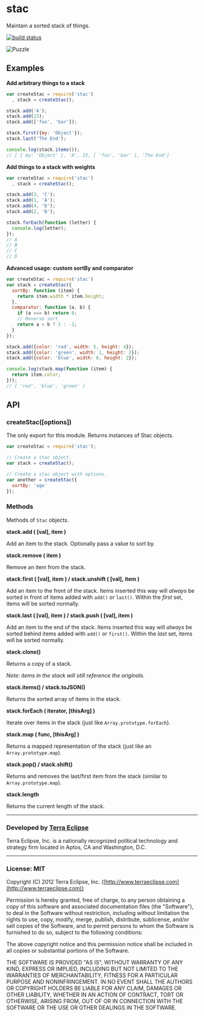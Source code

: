 stac
====

Maintain a sorted stack of things.

[![build status](https://secure.travis-ci.org/cpsubrian/node-stac.png)](http://travis-ci.org/cpsubrian/node-stac)

![Puzzle](http://www.stageslearning.com/files/free-resources/blog_images/ring%20stack.jpg)


Examples
--------

**Add arbitrary things to a stack**
```js
var createStac = require('stac')
  , stack = createStac();

stack.add('A');
stack.add(23);
stack.add(['foo', 'bar']);

stack.first({my: 'Object'});
stack.last('The End');

console.log(stack.items());
// [ { my: 'Object' }, 'A', 23, [ 'foo', 'bar' ], 'The End']
```


**Add things to a stack with weights**
```js
var createStac = require('stac')
  , stack = createStac();

stack.add(3, 'C');
stack.add(1, 'A');
stack.add(4, 'D');
stack.add(2, 'B');

stack.forEach(function (letter) {
  console.log(letter);
});
// A
// B
// C
// D
```

**Advanced usage: custom sortBy and comparator**
```js
var createStac = require('stac')
var stack = createStac({
  sortBy: function (item) {
    return item.width * item.height;
  },
  comparator: function (a, b) {
    if (a === b) return 0;
    // Reverse sort
    return a < b ? 1 : -1;
  }
});

stack.add({color: 'red', width: 5, height: 4});
stack.add({color: 'green', width: 1, height: 2});
stack.add({color: 'blue', width: 8, height: 2});

console.log(stack.map(function (item) {
  return item.color;
}));
// [ 'red', 'blue', 'green' ]
```

API
---

### createStac([options])

The only export for this module. Returns instances of Stac objects.

```js
var createStac = require('stac');

// Create a stac object.
var stack = createStac();

// Create a stac object with options.
var another = createStac({
  sortBy: 'age'
});
```

### Methods

Methods of `Stac` objects.

**stack.add ( [val], item )**

Add an item to the stack. Optionally pass a value to sort by.

**stack.remove ( item )**

Remove an item from the stack.

**stack.first ( [val], item ) / stack.unshift ( [val], item )**

Add an item to the front of the stack. Items inserted this way will *always* be sorted
in front of items added with `add()` or `last()`. Within the *first* set, items
will be sorted normally.

**stack.last ( [val], item ) / stack.push ( [val], item )**

Add an item to the end of the stack. Items inserted this way will *always* be
sorted behind items added with `add()` or `first()`. Within the *last* set, items
will be sorted normally.

**stack.clone()**

Returns a copy of a stack.

*Note: items in the stack will still reference the originals.*

**stack.items() / stack.toJSON()**

Returns the sorted array of items in the stack.

**stack.forEach ( iterator, [thisArg] )**

Iterate over items in the stack (just like `Array.prototype.forEach`).

**stack.map ( func, [thisArg] )**

Returns a mapped representation of the stack (just like an `Array.prototype.map`).

**stack.pop() / stack.shift()**

Returns and removes the last/first item from the stack (similar to `Array.prototype.map`).

**stack.length**

Returns the current length of the stack.


- - -

### Developed by [Terra Eclipse](http://www.terraeclipse.com)
Terra Eclipse, Inc. is a nationally recognized political technology and
strategy firm located in Aptos, CA and Washington, D.C.

- - -

### License: MIT
Copyright (C) 2012 Terra Eclipse, Inc. ([http://www.terraeclipse.com](http://www.terraeclipse.com))

Permission is hereby granted, free of charge, to any person obtaining a copy
of this software and associated documentation files (the &quot;Software&quot;), to deal
in the Software without restriction, including without limitation the rights
to use, copy, modify, merge, publish, distribute, sublicense, and/or sell
copies of the Software, and to permit persons to whom the Software is furnished
to do so, subject to the following conditions:

The above copyright notice and this permission notice shall be included in
all copies or substantial portions of the Software.

THE SOFTWARE IS PROVIDED &quot;AS IS&quot;, WITHOUT WARRANTY OF ANY KIND, EXPRESS OR
IMPLIED, INCLUDING BUT NOT LIMITED TO THE WARRANTIES OF MERCHANTABILITY,
FITNESS FOR A PARTICULAR PURPOSE AND NONINFRINGEMENT. IN NO EVENT SHALL THE
AUTHORS OR COPYRIGHT HOLDERS BE LIABLE FOR ANY CLAIM, DAMAGES OR OTHER
LIABILITY, WHETHER IN AN ACTION OF CONTRACT, TORT OR OTHERWISE, ARISING FROM,
OUT OF OR IN CONNECTION WITH THE SOFTWARE OR THE USE OR OTHER DEALINGS IN THE
SOFTWARE.

